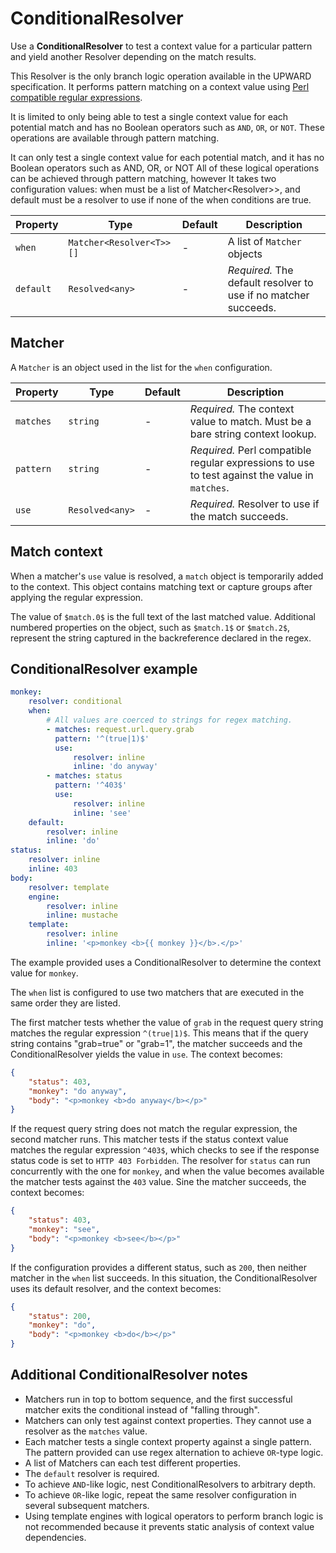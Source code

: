 # ConditionalResolver

Use a **ConditionalResolver** to test a context value for a particular pattern and yield another Resolver depending on the match results.

This Resolver is the only branch logic operation available in the UPWARD specification.
It performs pattern matching on a context value using [Perl compatible regular expressions][].

It is limited to only being able to test a single context value for each potential match and has no Boolean operators such as `AND`, `OR`, or `NOT`.
These operations are available through pattern matching.

It can only test a single context value for each potential match, and it has no Boolean operators such as AND, OR, or NOT
All of these logical operations can be achieved through pattern matching, however
It takes two configuration values: when must be a list of Matcher<Resolver<T>>>, and default must be a resolver to use if none of the when conditions are true.

| Property  | Type                     | Default | Description                                                     |
| --------- | ------------------------ | ------- | --------------------------------------------------------------- |
| `when`    | `Matcher<Resolver<T>>[]` | -       | A list of `Matcher` objects                                     |
| `default` | `Resolved<any>`          | -       | _Required._ The default resolver to use if no matcher succeeds. |

## Matcher

A `Matcher` is an object used in the list for the `when` configuration.

| Property  | Type            | Default | Description                                                                                    |
| --------- | --------------- | ------- | ---------------------------------------------------------------------------------------------- |
| `matches` | `string`        | -       | _Required._ The context value to match. Must be a bare string context lookup.                  |
| `pattern` | `string`        | -       | _Required._ Perl compatible regular expressions to use to test against the value in `matches`. |
| `use`     | `Resolved<any>` | -       | _Required._ Resolver to use if the match succeeds.                                             |

## Match context

When a matcher's `use` value is resolved, a `match` object is temporarily added to the context.
This object contains matching text or capture groups after applying the regular expression.

The value of `$match.0$` is the full text of the last matched value.
Additional numbered properties on the object, such as `$match.1$` or `$match.2$`, represent the string captured in the backreference declared in the regex.

## ConditionalResolver example

```yml
monkey:
    resolver: conditional
    when:
        # All values are coerced to strings for regex matching.
        - matches: request.url.query.grab
          pattern: '^(true|1)$'
          use:
              resolver: inline
              inline: 'do anyway'
        - matches: status
          pattern: '^403$'
          use:
              resolver: inline
              inline: 'see'
    default:
        resolver: inline
        inline: 'do'
status:
    resolver: inline
    inline: 403
body:
    resolver: template
    engine:
        resolver: inline
        inline: mustache
    template:
        resolver: inline
        inline: '<p>monkey <b>{{ monkey }}</b>.</p>'
```

The example provided uses a ConditionalResolver to determine the context value for `monkey`.

The `when` list is configured to use two matchers that are executed in the same order they are listed.

The first matcher tests whether the value of `grab` in the request query string matches the regular expression `^(true|1)$`.
This means that if the query string contains "grab=true" or "grab=1", the matcher succeeds and the ConditionalResolver yields the value in `use`.
The context becomes:

```json
{
    "status": 403,
    "monkey": "do anyway",
    "body": "<p>monkey <b>do anyway</b></p>"
}
```

If the request query string does not match the regular expression, the second matcher runs.
This matcher tests if the status context value matches the regular expression `^403$`, which checks to see if the response status code is set to `HTTP 403 Forbidden`.
The resolver for `status` can run concurrently with the one for `monkey`, and
when the value becomes available the matcher tests against the `403` value.
Sine the matcher succeeds, the context becomes:

```json
{
    "status": 403,
    "monkey": "see",
    "body": "<p>monkey <b>see</b></p>"
}
```

If the configuration provides a different status, such as `200`, then neither matcher in the `when` list succeeds.
In this situation, the ConditionalResolver uses its default resolver, and
the context becomes:

```json
{
    "status": 200,
    "monkey": "do",
    "body": "<p>monkey <b>do</b></p>"
}
```

## Additional ConditionalResolver notes

-   Matchers run in top to bottom sequence,
    and the first successful matcher exits the conditional instead of "falling through".
-   Matchers can only test against context properties.
    They cannot use a resolver as the `matches` value.
-   Each matcher tests a single context property against a single pattern.
    The pattern provided can use regex alternation to achieve `OR`-type logic.
-   A list of Matchers can each test different properties.
-   The `default` resolver is required.
-   To achieve `AND`-like logic, nest ConditionalResolvers to arbitrary depth.
-   To achieve `OR`-like logic, repeat the same resolver configuration in several subsequent matchers.
-   Using template engines with logical operators to perform branch logic is not recommended because it prevents static analysis of context value dependencies.

[perl compatible regular expressions]: https://en.wikipedia.org/wiki/Perl_Compatible_Regular_Expressions
